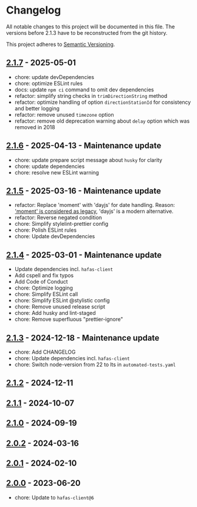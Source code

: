 # Changelog

All notable changes to this project will be documented in this file. The versions before 2.1.3 have to be reconstructed from the git history.

This project adheres to [Semantic Versioning](https://semver.org/spec/v2.0.0.html).

## [2.1.7](https://github.com/deg0nz/MMM-PublicTransportBerlin/compare/v2.1.6...v2.1.7) - 2025-05-01

- chore: update devDependencies
- chore: optimize ESLint rules
- docs: update `npm ci` command to omit dev dependencies
- refactor: simplify string checks in `trimDirectionString` method
- refactor: optimize handling of option `directionStationId` for consistency and better logging
- refactor: remove unused `timezone` option
- refactor: remove old deprecation warning about `delay` option which was removed in 2018

## [2.1.6](https://github.com/deg0nz/MMM-PublicTransportBerlin/compare/v2.1.5...v2.1.6) - 2025-04-13 - Maintenance update

- chore: update prepare script message about `husky` for clarity
- chore: update dependencies
- chore: resolve new ESLint warning

## [2.1.5](https://github.com/deg0nz/MMM-PublicTransportBerlin/compare/v2.1.4...v2.1.5) - 2025-03-16 - Maintenance update

- refactor: Replace 'moment' with 'dayjs' for date handling. Reason: ['moment' is considered as legacy](https://momentjs.com/docs/#/-project-status/), 'dayjs' is a modern alternative.
- refactor: Reverse negated condition
- chore: Simplify stylelint-prettier config
- chore: Polish ESLint rules
- chore: Update devDependencies

## [2.1.4](https://github.com/deg0nz/MMM-PublicTransportBerlin/compare/v2.1.3...v2.1.4) - 2025-03-01 - Maintenance update

- Update dependencies incl. `hafas-client`
- Add cspell and fix typos
- Add Code of Conduct
- chore: Optimize logging
- chore: Simplify ESLint call
- chore: Simplify ESLint @stylistic config
- chore: Remove unused release script
- chore: Add husky and lint-staged
- chore: Remove superfluous "prettier-ignore"

## [2.1.3](https://github.com/deg0nz/MMM-PublicTransportBerlin/compare/v2.1.2...v2.1.3) - 2024-12-18 - Maintenance update

- chore: Add CHANGELOG
- chore: Update dependencies incl. `hafas-client`
- chore: Switch node-version from 22 to lts in `automated-tests.yaml`

## [2.1.2](https://github.com/deg0nz/MMM-PublicTransportBerlin/compare/v2.1.1...v2.1.2) - 2024-12-11

## [2.1.1](https://github.com/deg0nz/MMM-PublicTransportBerlin/compare/v2.1.0...v2.1.1) - 2024-10-07

## [2.1.0](https://github.com/deg0nz/MMM-PublicTransportBerlin/compare/v2.0.2...v2.1.0) - 2024-09-19

## [2.0.2](https://github.com/deg0nz/MMM-PublicTransportBerlin/compare/v2.0.1...v2.0.2) - 2024-03-16

## [2.0.1](https://github.com/deg0nz/MMM-PublicTransportBerlin/compare/v2.0.0...v2.0.1) - 2024-02-10

## [2.0.0](https://github.com/deg0nz/MMM-PublicTransportBerlin/compare/v1.7.3...v2.0.0) - 2023-06-20

- chore: Update to `hafas-client@6`
